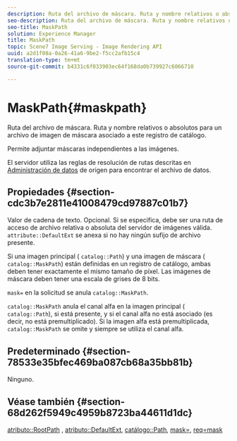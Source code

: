 ```yaml
---
description: Ruta del archivo de máscara. Ruta y nombre relativos o absolutos para un archivo de imagen de máscara asociado a este registro de catálogo.
seo-description: Ruta del archivo de máscara. Ruta y nombre relativos o absolutos para un archivo de imagen de máscara asociado a este registro de catálogo.
seo-title: MaskPath
solution: Experience Manager
title: MaskPath
topic: Scene7 Image Serving - Image Rendering API
uuid: a2d1f08a-0a26-41a6-9be2-f5cc2afb15c4
translation-type: tm+mt
source-git-commit: b4331c6f033903ec64f168da0b739927c6066710

---
```



# MaskPath{#maskpath}

Ruta del archivo de máscara. Ruta y nombre relativos o absolutos para un archivo de imagen de máscara asociado a este registro de catálogo.

Permite adjuntar máscaras independientes a las imágenes.

El servidor utiliza las reglas de resolución de rutas descritas en [Administración de datos](/help/aem-is-ir-api/is-api/image-serving-api-ref/c-configuration-and-administration/c-configuration-and-administration.md) de origen para encontrar el archivo de datos.

## Propiedades {#section-cdc3b7e2811e41008479cd97887c01b7}

Valor de cadena de texto. Opcional. Si se especifica, debe ser una ruta de acceso de archivo relativa o absoluta del servidor de imágenes válida. `attribute::DefaultExt` se anexa si no hay ningún sufijo de archivo presente.

Si una imagen principal ( `catalog::Path`) y una imagen de máscara ( `catalog::MaskPath`) están definidas en un registro de catálogo, ambas deben tener exactamente el mismo tamaño de píxel. Las imágenes de máscara deben tener una escala de grises de 8 bits.

`mask=` en la solicitud se anula `catalog::MaskPath`.

`catalog::MaskPath` anula el canal alfa en la imagen principal ( `catalog::Path`), si está presente, y si el canal alfa no está asociado (es decir, no está premultiplicado). Si la imagen alfa está premultiplicada, `catalog::MaskPath` se omite y siempre se utiliza el canal alfa.

## Predeterminado {#section-78533e35bfec469ba087cb68a35bb81b}

Ninguno.

## Véase también {#section-68d262f5949c4959b8723ba44611d1dc}

[atributo::RootPath](/help/aem-is-ir-api/is-api/image-catalog/image-serving-api-ref/c-image-catalog-reference/c-attributes-reference/r-rootpath.md) , [atributo::DefaultExt](/help/aem-is-ir-api/is-api/image-catalog/image-serving-api-ref/c-image-catalog-reference/c-attributes-reference/r-defaultext.md), [catálogo::Path](../../../../../../is-api/image-catalog/image-serving-api-ref/c-image-catalog-reference/c-image-svg-data-reference/c-image-data-reference/r-path-cat.md#reference-306afcaff172440ca81b85da8d78213c), [mask=](/help/aem-is-ir-api/is-api/http-ref/image-serving-api-ref/c-http-protocol-reference/c-command-reference/r-mask.md), [req=mask](/help/aem-is-ir-api/is-api/http-ref/image-serving-api-ref/c-http-protocol-reference/c-command-reference/r-req/r-req.md)
